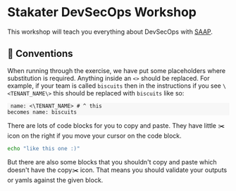 # Stakater DevSecOps Workshop

This workshop will teach you everything about DevSecOps with [SAAP](https://docs.cloud.stakater.com/content/sre/introduction/introduction.html).

## 🦆 Conventions
When running through the exercise, we have put some placeholders where substitution is required. Anything inside an `<>` should be replaced. For example, if your team is called `biscuits` then in the instructions if you see `\<TENANT_NAME\>` this should be replaced with `biscuits` like so:
    <div class="highlight" style="background: #f7f7f7">
    <pre><code class="language-bash">
    name: <\TENANT_NAME\>
    # ^ this becomes
    name: biscuits
    </code></pre></div>

There are lots of code blocks for you to copy and paste. They have little ✂️ icon on the right if you move your cursor on the code block. 
```bash
echo "like this one :)"
```
But there are also some blocks that you shouldn't copy and paste which doesn't have the copy✂️ icon. That means you should validate your outputs or yamls against the given block.
